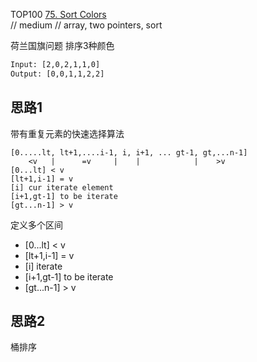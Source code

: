 TOP100
[75. Sort Colors](https://leetcode.com/problems/sort-colors/description/)  
// medium // array, two pointers, sort

荷兰国旗问题 排序3种颜色

```html
Input: [2,0,2,1,1,0]
Output: [0,0,1,1,2,2]
```

## 思路1

带有重复元素的快速选择算法

```
[0.....lt, lt+1,....i-1, i, i+1, ... gt-1, gt,...n-1]
    <v   |      =v     |    |            |    >v
[0...lt] < v
[lt+1,i-1] = v
[i] cur iterate element
[i+1,gt-1] to be iterate
[gt...n-1] > v
```

定义多个区间

- [0...lt] < v
- [lt+1,i-1] = v
- [i] iterate
- [i+1,gt-1] to be iterate
- [gt...n-1] > v

## 思路2

桶排序